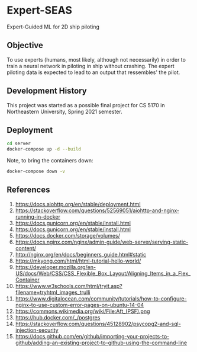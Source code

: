 # Expert-SEAS

Expert-Guided ML for 2D ship piloting



## Objective

To use experts (humans, most likely, although not necessarily) in order to train a neural network in piloting in ship without crashing.
The expert piloting data is expected to lead to an output that ressembles' the pilot.


## Development History

This project was started as a possible final project for CS 5170 in Northeastern University, Spring 2021 semester.


## Deployment

```bash
cd server
docker-compose up -d --build


```


Note, to bring the containers down:
```bash
docker-compose down -v
```



## References

1. https://docs.aiohttp.org/en/stable/deployment.html
2. https://stackoverflow.com/questions/52569051/aiohttp-and-nginx-running-in-docker
3. https://docs.gunicorn.org/en/stable/install.html
4. https://docs.gunicorn.org/en/stable/install.html
5. https://docs.docker.com/storage/volumes/
6. https://docs.nginx.com/nginx/admin-guide/web-server/serving-static-content/
7. http://nginx.org/en/docs/beginners_guide.html#static
8. https://mkyong.com/html/html-tutorial-hello-world/
9. https://developer.mozilla.org/en-US/docs/Web/CSS/CSS_Flexible_Box_Layout/Aligning_Items_in_a_Flex_Container
10. https://www.w3schools.com/html/tryit.asp?filename=tryhtml_images_trulli
11. https://www.digitalocean.com/community/tutorials/how-to-configure-nginx-to-use-custom-error-pages-on-ubuntu-14-04
12. https://commons.wikimedia.org/wiki/File:Aft_(PSF).png
13. https://hub.docker.com/_/postgres
14. https://stackoverflow.com/questions/45128902/psycopg2-and-sql-injection-security
15. https://docs.github.com/en/github/importing-your-projects-to-github/adding-an-existing-project-to-github-using-the-command-line
